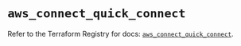 # `aws_connect_quick_connect`

Refer to the Terraform Registry for docs: [`aws_connect_quick_connect`](https://registry.terraform.io/providers/hashicorp/aws/6.4.0/docs/resources/connect_quick_connect).
